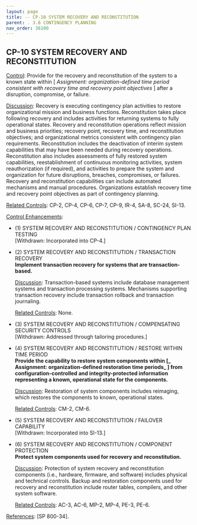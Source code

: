 ```yaml
---
layout: page
title: -- CP-10 SYSTEM RECOVERY AND RECONSTITUTION 
parent: . 3.6 CONTINGENCY PLANNING 
nav_order: 36100 
---
```


## CP-10 SYSTEM RECOVERY AND RECONSTITUTION

<ins>Control</ins>: Provide for the recovery and reconstitution of the system to a known state within [ _Assignment: organization-defined time period consistent with recovery time and recovery point objectives_ ] after a disruption, compromise, or failure.

<ins>Discussion</ins>: Recovery is executing contingency plan activities to restore organizational mission and business functions. Reconstitution takes place following recovery and includes activities for returning systems to fully operational states. Recovery and reconstitution operations reflect mission and business priorities; recovery point, recovery time, and reconstitution objectives; and organizational metrics consistent with contingency plan requirements. Reconstitution includes the deactivation of interim system capabilities that may have been needed during recovery operations. Reconstitution also includes assessments of fully restored system capabilities, reestablishment of continuous monitoring activities, system reauthorization (if required), and activities to prepare the system and organization for future disruptions, breaches, compromises, or failures. Recovery and reconstitution capabilities can include automated mechanisms and manual procedures. Organizations establish recovery time and recovery point objectives as part of contingency planning.

<ins>Related Controls</ins>: CP-2, CP-4, CP-6, CP-7, CP-9, IR-4, SA-8, SC-24, SI-13.

<ins>Control Enhancements</ins>:

* (1) SYSTEM RECOVERY AND RECONSTITUTION / CONTINGENCY PLAN TESTING<br>
[Withdrawn: Incorporated into CP-4.]

* (2) SYSTEM RECOVERY AND RECONSTITUTION / TRANSACTION RECOVERY<br>
**Implement transaction recovery for systems that are transaction-based.**

    <ins>Discussion</ins>: Transaction-based systems include database management systems and transaction processing systems. Mechanisms supporting transaction recovery include transaction rollback and transaction journaling.

    <ins>Related Controls</ins>: None.

* (3) SYSTEM RECOVERY AND RECONSTITUTION / COMPENSATING SECURITY CONTROLS<br>
[Withdrawn: Addressed through tailoring procedures.]

* (4) SYSTEM RECOVERY AND RECONSTITUTION / RESTORE WITHIN TIME PERIOD<br>
**Provide the capability to restore system components within [_ Assignment: organization-defined restoration time periods_ ] from configuration-controlled and integrity-protected information representing a known, operational state for the components.**

    <ins>Discussion</ins>: Restoration of system components includes reimaging, which restores the components to known, operational states.

    <ins>Related Controls</ins>: CM-2, CM-6.

* (5) SYSTEM RECOVERY AND RECONSTITUTION / FAILOVER CAPABILITY<br>
[Withdrawn: Incorporated into SI-13.]

* (6) SYSTEM RECOVERY AND RECONSTITUTION / COMPONENT PROTECTION<br>
**Protect system components used for recovery and reconstitution.**

    <ins>Discussion</ins>: Protection of system recovery and reconstitution components (i.e., hardware, firmware, and software) includes physical and technical controls. Backup and restoration components used for recovery and reconstitution include router tables, compilers, and other system software.

    <ins>Related Controls</ins>: AC-3, AC-6, MP-2, MP-4, PE-3, PE-6.

<ins>References</ins>: [SP 800-34].
